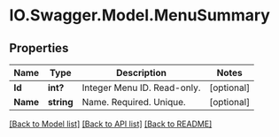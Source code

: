 # IO.Swagger.Model.MenuSummary
## Properties

Name | Type | Description | Notes
------------ | ------------- | ------------- | -------------
**Id** | **int?** | Integer Menu ID. Read-only. | [optional] 
**Name** | **string** | Name. Required. Unique. | [optional] 

[[Back to Model list]](../README.md#documentation-for-models) [[Back to API list]](../README.md#documentation-for-api-endpoints) [[Back to README]](../README.md)

